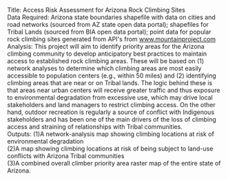 Title: Access Risk Assessment for Arizona Rock Climbing Sites<br>
Data Required: Arizona state boundaries shapefile with data on cities and road networks (sourced from AZ state open data portal);
shapefiles for Tribal Lands (sourced from BIA open data portal);
point data for popular rock climbing sites generated from API's from www.mountainproject.com<br>
Analysis: This project will aim to identify priority areas for the Arizona climbing community to develop anticipatory best practices to maintain access to established
rock climbing areas. These will be based on (1) network analyses to determine which climbing areas are most easily accessible to population centers (e.g., within 50 miles) and
(2) identifying climbing areas that are near or on Tribal lands. The logic behind these is that areas near urban centers will receive greater traffic and thus exposure to environmental degradation from excessive use, which may drive local stakeholders and land managers to restrict climbing access. On the other hand, outdoor recreation is regularly a source of conflict with Indigenous stakeholders and has been one of the main drivers of the loss of climbing access and straining of relationships with Tribal communities.<br>
Outputs: (1)A network-analysis map showing climbing locations at risk of environmental degradation<br>
         (2)A map showing climbing locations at risk of being subject to land-use conflicts with Arizona Tribal communities<br>
         (3)A combined overall climber priority area raster map of the entire state of Arizona.
